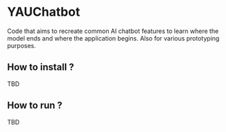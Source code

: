 # YAUChatbot

Code that aims to recreate common AI chatbot features to learn where the model ends and where the application begins. Also for various prototyping purposes.

## How to install ? 
TBD

## How to run ? 
TBD 
